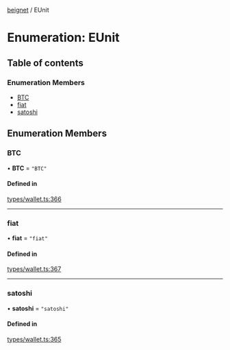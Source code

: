 [beignet](../README.md) / EUnit

# Enumeration: EUnit

## Table of contents

### Enumeration Members

- [BTC](EUnit.md#btc)
- [fiat](EUnit.md#fiat)
- [satoshi](EUnit.md#satoshi)

## Enumeration Members

### BTC

• **BTC** = ``"BTC"``

#### Defined in

[types/wallet.ts:366](https://github.com/synonymdev/beignet/blob/583604f/src/types/wallet.ts#L366)

___

### fiat

• **fiat** = ``"fiat"``

#### Defined in

[types/wallet.ts:367](https://github.com/synonymdev/beignet/blob/583604f/src/types/wallet.ts#L367)

___

### satoshi

• **satoshi** = ``"satoshi"``

#### Defined in

[types/wallet.ts:365](https://github.com/synonymdev/beignet/blob/583604f/src/types/wallet.ts#L365)
